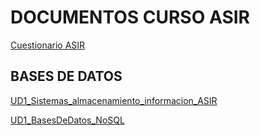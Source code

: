 
# DOCUMENTOS CURSO ASIR


[Cuestionario ASIR](https://mega.nz/file/5UkRiK5J#_nqIj-d1SMmQvdNrGuPicjrRoXwP3FRtar98ZoSUPyE)

## BASES DE DATOS

[UD1_Sistemas_almacenamiento_informacion_ASIR](https://mega.nz/file/wINTyYQT#HgePH30y0QEeXoZlna4nvFqflW1A9335pM9sqIRp24w)

[UD1_BasesDeDatos_NoSQL](https://mega.nz/file/0ZdBgaYQ#oSw3Nn5dv_GQeNze0HbU5TuW8yMDS7jzJ8vjV6NALQo)
